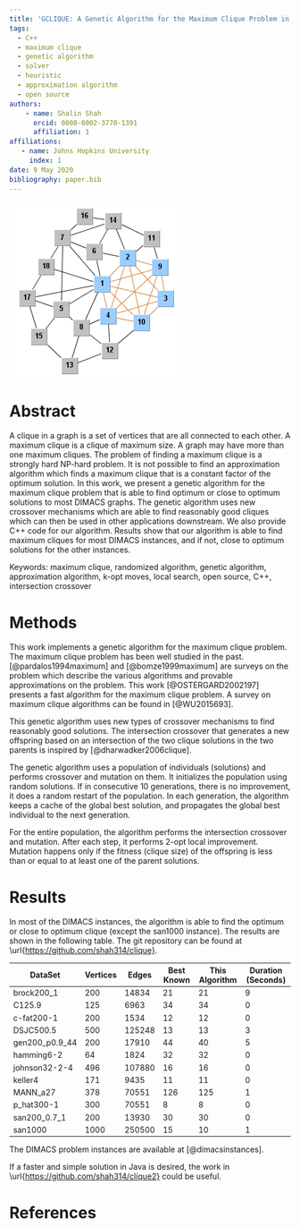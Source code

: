 ```yaml
---
title: 'GCLIQUE: A Genetic Algorithm for the Maximum Clique Problem in C++'
tags:
  - C++
  - maximum clique
  - genetic algorithm
  - solver
  - heuristic
  - approximation algorithm
  - open source
authors:
    - name: Shalin Shah
      orcid: 0000-0002-3770-1391
      affiliation: 1
affiliations:
   - name: Johns Hopkins University
     index: 1
date: 9 May 2020
bibliography: paper.bib
---
```


![Clique.](clique.jpg)

# Abstract
A clique in a graph is a set of vertices that are all connected to each other. A maximum clique is a clique of maximum size. A graph may have more than one maximum cliques. The problem of finding a maximum clique is a strongly hard NP-hard problem. It is not possible to find an approximation algorithm which finds a maximum clique that is a constant factor of the optimum solution. In this work, we present a genetic algorithm for the maximum clique problem that is able to find optimum or close to optimum solutions to most DIMACS graphs. The genetic algorithm uses new crossover mechanisms which are able to find reasonably good cliques which can then be used in other applications downstream. We also provide C++ code for our algorithm. Results show that our algorithm is able to find maximum cliques for most DIMACS instances, and if not, close to optimum solutions for the other instances.

Keywords: maximum clique, randomized algorithm, genetic algorithm, approximation algorithm, k-opt moves, local search, open source, C++, intersection crossover

# Methods

This work implements a genetic algorithm for the maximum clique problem. The maximum clique problem has been well studied in the past. [@pardalos1994maximum] and [@bomze1999maximum] are surveys on the problem which describe the various algorithms and provable approximations on the problem. This work [@OSTERGARD2002197] presents a fast algorithm for the maximum clique problem. A survey on maximum clique algorithms can be found in [@WU2015693].

This genetic algorithm uses new types of crossover mechanisms to find reasonably good solutions. The intersection crossover that generates a new offspring based on an intersection of the two clique solutions in the two parents is inspired by [@dharwadker2006clique].

The genetic algorithm uses a population of individuals (solutions) and performs crossover and mutation on them. It initializes the population using random solutions. If in consecutive 10 generations, there is no improvement, it does a random restart of the population. In each generation, the algorithm keeps a cache of the global best solution, and propagates the global best individual to the next generation.

For the entire population, the algorithm performs the intersection crossover and mutation. After each step, it performs 2-opt local improvement. Mutation happens only if the fitness (clique size) of the offspring is less than or equal to at least one of the parent solutions.

# Results

In most of the DIMACS instances, the algorithm is able to find the optimum or close to optimum clique (except the san1000 instance). The results are shown in the following table. The git repository can be found at \url{https://github.com/shah314/clique}.

|DataSet|Vertices|Edges|Best Known|This Algorithm|Duration (Seconds)
|--- |--- |--- |--- |--- |--- |
|brock200_1|200|14834|21|21|9
|C125.9|125|6963|34|34|0
|c-fat200-1|200|1534|12|12|0
|DSJC500.5|500|125248|13|13|3
|gen200_p0.9_44|200|17910|44|40|5
|hamming6-2|64|1824|32|32|0
|johnson32-2-4|496|107880|16|16|0
|keller4|171|9435|11|11|0
|MANN_a27|378|70551|126|125|1
|p_hat300-1|300|70551|8|8|0
|san200_0.7_1|200|13930|30|30|0
|san1000|1000|250500|15|10|1

The DIMACS problem instances are available at [@dimacsinstances].

If a faster and simple solution in Java is desired, the work in \url{https://github.com/shah314/clique2} could be useful. 

# References
